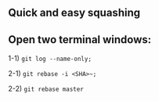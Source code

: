## Quick and easy squashing

## Open two terminal windows:

1-1) `git log --name-only;`

2-1) `git rebase -i <SHA>~;`

2-2) `git rebase master`
